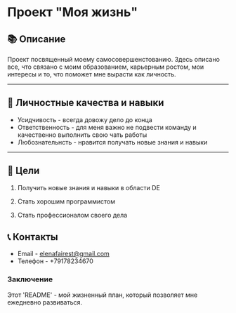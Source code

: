 # Проект "Моя жизнь"

## 📚 Описание
Проект посвященный моему самосовершенстованию. Здесь описано все, что связано с моим образованием, карьерным ростом, мои интересы и то, что поможет мне вырасти как личность.

---


## 🍃 Личностные качества и навыки

*	Усидчивость - всегда довожу дело до конца
*	Ответственность - для меня важно не подвести команду и качественно выполнить свою чать работы
*	Любознательнсть - нравится получать новые знания и навыки

---


## 🎯 Цели

1. Получить новые знания и навыки в области DE

2. Стать хорошим программистом

3. Стать профессионалом своего дела



## 📞 Контакты

*	Email - elenafairest@gmail.com
*	Телефон - +79178234670


### Заключение
Этот 'README' - мой жизненный план, который позволяет мне ежедневно развиваться.